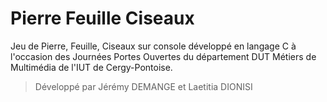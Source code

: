 # Pierre Feuille Ciseaux

Jeu de Pierre, Feuille, Ciseaux sur console développé en langage C à l'occasion des Journées Portes Ouvertes du département DUT Métiers de Multimédia de l'IUT de Cergy-Pontoise.

> Développé par Jérémy DEMANGE et Laetitia DIONISI
